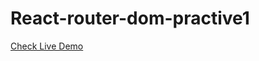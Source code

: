 # React-router-dom-practive1

<a href="https://react-router-dom-practice1.surge.sh/">Check Live Demo</a>
